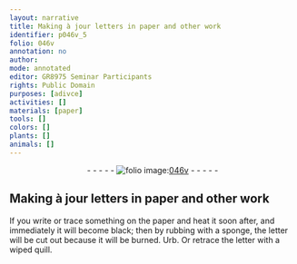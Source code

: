 ```yaml
---
layout: narrative
title: Making à jour letters in paper and other work
identifier: p046v_5
folio: 046v
annotation: no
author:
mode: annotated
editor: GR8975 Seminar Participants
rights: Public Domain
purposes: [adivce]
activities: []
materials: [paper]
tools: []
colors: []
plants: []
animals: []
---
```


 <div class="folio" align="center">- - - - - <a href="http://gallica.bnf.fr/ark:/12148/btv1b10500001g/f98.image" target="_blank"><img src="https://cu-mkp.github.io/GR8975-edition/assets/photo-icon.png" alt="folio image: " style="display:inline-block; margin-bottom:-3px;"/>046v</a> - - - - - </div>  

## Making à jour letters in <span class="material">paper</span> and other work

 
If you write or trace something on the <span class="material">paper</span> and heat it soon after, and immediately it will become black; then by rubbing with a sponge, the letter will be cut out because it will be burned. Urb. Or retrace the letter with a wiped quill.
 